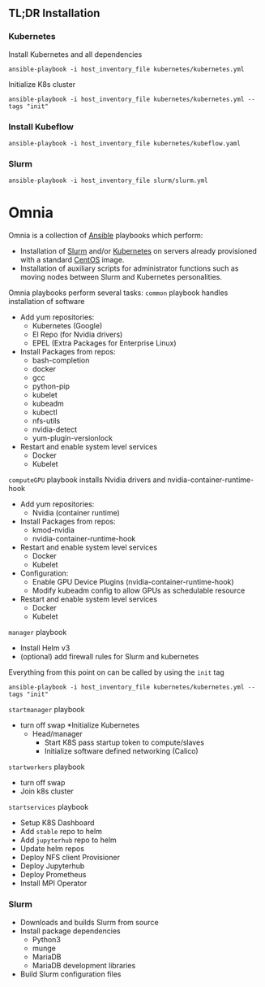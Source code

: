 ## TL;DR Installation
 
### Kubernetes
Install Kubernetes and all dependencies
```
ansible-playbook -i host_inventory_file kubernetes/kubernetes.yml
```

Initialize K8s cluster
```
ansible-playbook -i host_inventory_file kubernetes/kubernetes.yml --tags "init"
```

### Install Kubeflow 
```
ansible-playbook -i host_inventory_file kubernetes/kubeflow.yaml
```

### Slurm
```
ansible-playbook -i host_inventory_file slurm/slurm.yml
```

# Omnia  
Omnia is a collection of [Ansible](https://www.ansible.com/) playbooks which perform:
* Installation of [Slurm](https://slurm.schedmd.com/) and/or [Kubernetes](https://kubernetes.io/) on servers already provisioned with a standard [CentOS](https://www.centos.org/) image.
* Installation of auxiliary scripts for administrator functions such as moving nodes between Slurm and Kubernetes personalities.

Omnia playbooks perform several tasks:
`common` playbook handles installation of software 
* Add yum repositories:
    - Kubernetes (Google)
    - El Repo (for Nvidia drivers)
    - EPEL (Extra Packages for Enterprise Linux)
* Install Packages from repos:
    - bash-completion
    - docker
    - gcc
    - python-pip
    - kubelet
    - kubeadm
    - kubectl
    - nfs-utils
    - nvidia-detect
    - yum-plugin-versionlock
* Restart and enable system level services
    - Docker
    - Kubelet

`computeGPU` playbook installs Nvidia drivers and nvidia-container-runtime-hook
* Add yum repositories:
    - Nvidia (container runtime)
* Install Packages from repos:
    - kmod-nvidia
    - nvidia-container-runtime-hook
* Restart and enable system level services
    - Docker
    - Kubelet
* Configuration:
    - Enable GPU Device Plugins (nvidia-container-runtime-hook)
    - Modify kubeadm config to allow GPUs as schedulable resource 
* Restart and enable system level services
    - Docker
    - Kubelet

`manager` playbook
* Install Helm v3
* (optional) add firewall rules for Slurm and kubernetes

Everything from this point on can be called by using the `init` tag
```
ansible-playbook -i host_inventory_file kubernetes/kubernetes.yml --tags "init"
```

`startmanager` playbook
* turn off swap
*Initialize Kubernetes
    * Head/manager
        - Start K8S pass startup token to compute/slaves
        - Initialize software defined networking (Calico)

`startworkers` playbook
* turn off swap
* Join k8s cluster

`startservices` playbook
* Setup K8S Dashboard
* Add `stable` repo to helm
* Add `jupyterhub` repo to helm
* Update helm repos
* Deploy NFS client Provisioner
* Deploy Jupyterhub
* Deploy Prometheus
* Install MPI Operator


### Slurm
* Downloads and builds Slurm from source
* Install package dependencies
    - Python3
    - munge
    - MariaDB
    - MariaDB development libraries
* Build Slurm configuration files

